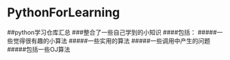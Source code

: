 # PythonForLearning
##python学习仓库汇总
		###整合了一些自己学到的小知识
		####包括：
			#####一些觉得很有趣的小算法
			#####一些实用的算法
			#####一些调用中产生的问题
			#####包括一些OJ算法